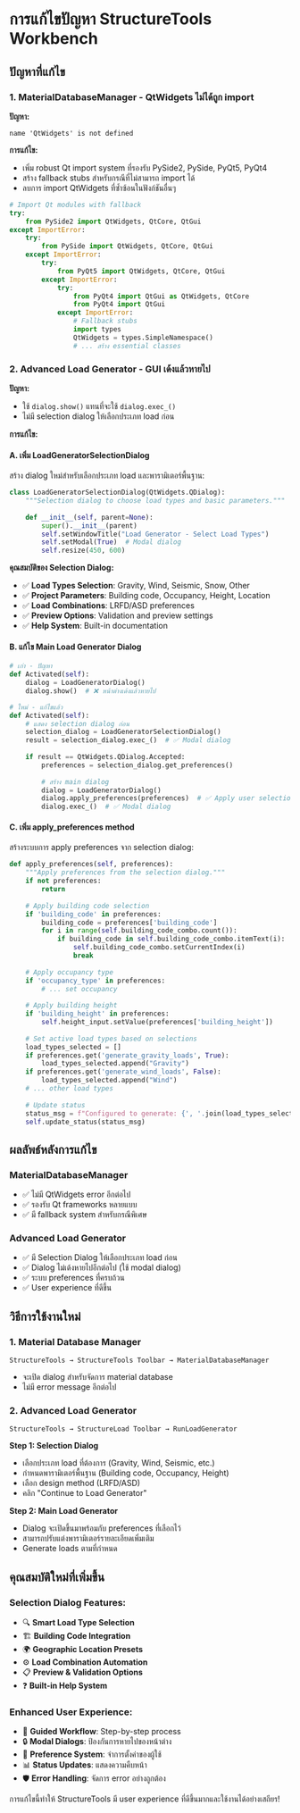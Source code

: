 # การแก้ไขปัญหา StructureTools Workbench

## ปัญหาที่แก้ไข

### 1. MaterialDatabaseManager - QtWidgets ไม่ได้ถูก import
**ปัญหา:**
```
name 'QtWidgets' is not defined
```

**การแก้ไข:**
- เพิ่ม robust Qt import system ที่รองรับ PySide2, PySide, PyQt5, PyQt4
- สร้าง fallback stubs สำหรับกรณีที่ไม่สามารถ import ได้
- ลบการ import QtWidgets ที่ซ้ำซ้อนในฟังก์ชันอื่นๆ

```python
# Import Qt modules with fallback
try:
    from PySide2 import QtWidgets, QtCore, QtGui
except ImportError:
    try:
        from PySide import QtWidgets, QtCore, QtGui
    except ImportError:
        try:
            from PyQt5 import QtWidgets, QtCore, QtGui
        except ImportError:
            try:
                from PyQt4 import QtGui as QtWidgets, QtCore
                from PyQt4 import QtGui
            except ImportError:
                # Fallback stubs
                import types
                QtWidgets = types.SimpleNamespace()
                # ... สร้าง essential classes
```

### 2. Advanced Load Generator - GUI เด้งแล้วหายไป
**ปัญหา:**
- ใช้ `dialog.show()` แทนที่จะใช้ `dialog.exec_()`
- ไม่มี selection dialog ให้เลือกประเภท load ก่อน

**การแก้ไข:**

#### A. เพิ่ม LoadGeneratorSelectionDialog
สร้าง dialog ใหม่สำหรับเลือกประเภท load และพารามิเตอร์พื้นฐาน:

```python
class LoadGeneratorSelectionDialog(QtWidgets.QDialog):
    """Selection dialog to choose load types and basic parameters."""
    
    def __init__(self, parent=None):
        super().__init__(parent)
        self.setWindowTitle("Load Generator - Select Load Types")
        self.setModal(True)  # Modal dialog
        self.resize(450, 600)
```

**คุณสมบัติของ Selection Dialog:**
- ✅ **Load Types Selection**: Gravity, Wind, Seismic, Snow, Other
- ✅ **Project Parameters**: Building code, Occupancy, Height, Location
- ✅ **Load Combinations**: LRFD/ASD preferences
- ✅ **Preview Options**: Validation and preview settings
- ✅ **Help System**: Built-in documentation

#### B. แก้ไข Main Load Generator Dialog
```python
# เก่า - ปัญหา
def Activated(self):
    dialog = LoadGeneratorDialog()
    dialog.show()  # ❌ หน้าต่างเด้งแล้วหายไป

# ใหม่ - แก้ไขแล้ว  
def Activated(self):
    # แสดง selection dialog ก่อน
    selection_dialog = LoadGeneratorSelectionDialog()
    result = selection_dialog.exec_()  # ✅ Modal dialog
    
    if result == QtWidgets.QDialog.Accepted:
        preferences = selection_dialog.get_preferences()
        
        # สร้าง main dialog
        dialog = LoadGeneratorDialog()
        dialog.apply_preferences(preferences)  # ✅ Apply user selections
        dialog.exec_()  # ✅ Modal dialog
```

#### C. เพิ่ม apply_preferences method
สร้างระบบการ apply preferences จาก selection dialog:

```python
def apply_preferences(self, preferences):
    """Apply preferences from the selection dialog."""
    if not preferences:
        return
    
    # Apply building code selection
    if 'building_code' in preferences:
        building_code = preferences['building_code']
        for i in range(self.building_code_combo.count()):
            if building_code in self.building_code_combo.itemText(i):
                self.building_code_combo.setCurrentIndex(i)
                break
    
    # Apply occupancy type
    if 'occupancy_type' in preferences:
        # ... set occupancy
    
    # Apply building height
    if 'building_height' in preferences:
        self.height_input.setValue(preferences['building_height'])
    
    # Set active load types based on selections
    load_types_selected = []
    if preferences.get('generate_gravity_loads', True):
        load_types_selected.append("Gravity")
    if preferences.get('generate_wind_loads', False):
        load_types_selected.append("Wind")
    # ... other load types
    
    # Update status
    status_msg = f"Configured to generate: {', '.join(load_types_selected)} loads"
    self.update_status(status_msg)
```

## ผลลัพธ์หลังการแก้ไข

### MaterialDatabaseManager
- ✅ ไม่มี QtWidgets error อีกต่อไป
- ✅ รองรับ Qt frameworks หลายแบบ
- ✅ มี fallback system สำหรับกรณีพิเศษ

### Advanced Load Generator
- ✅ มี Selection Dialog ให้เลือกประเภท load ก่อน
- ✅ Dialog ไม่เด้งหายไปอีกต่อไป (ใช้ modal dialog)
- ✅ ระบบ preferences ที่ครบถ้วน
- ✅ User experience ที่ดีขึ้น

## วิธีการใช้งานใหม่

### 1. Material Database Manager
```
StructureTools → StructureTools Toolbar → MaterialDatabaseManager
```
- จะเปิด dialog สำหรับจัดการ material database
- ไม่มี error message อีกต่อไป

### 2. Advanced Load Generator
```
StructureTools → StructureLoad Toolbar → RunLoadGenerator
```

**Step 1: Selection Dialog**
- เลือกประเภท load ที่ต้องการ (Gravity, Wind, Seismic, etc.)
- กำหนดพารามิเตอร์พื้นฐาน (Building code, Occupancy, Height)
- เลือก design method (LRFD/ASD)
- คลิก "Continue to Load Generator"

**Step 2: Main Load Generator**
- Dialog จะเปิดขึ้นมาพร้อมกับ preferences ที่เลือกไว้
- สามารถปรับแต่งพารามิเตอร์รายละเอียดเพิ่มเติม
- Generate loads ตามที่กำหนด

## คุณสมบัติใหม่ที่เพิ่มขึ้น

### Selection Dialog Features:
- 🔍 **Smart Load Type Selection**
- 🏗️ **Building Code Integration** 
- 🌍 **Geographic Location Presets**
- ⚙️ **Load Combination Automation**
- 📋 **Preview & Validation Options**
- ❓ **Built-in Help System**

### Enhanced User Experience:
- 🎯 **Guided Workflow**: Step-by-step process
- 🔒 **Modal Dialogs**: ป้องกันการหายไปของหน้าต่าง
- 💾 **Preference System**: จำการตั้งค่าของผู้ใช้
- 📊 **Status Updates**: แสดงความคืบหน้า
- 🛡️ **Error Handling**: จัดการ error อย่างถูกต้อง

การแก้ไขนี้ทำให้ StructureTools มี user experience ที่ดีขึ้นมากและใช้งานได้อย่างเสถียร!
